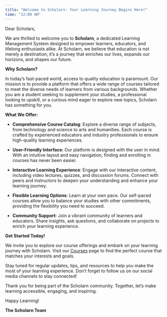 ```yaml
---
title: "Welcome to Scholarn: Your Learning Journey Begins Here!"
time: "12:00 AM"
---
```


Dear Scholars,

We are thrilled to welcome you to **Scholarn**, a dedicated Learning Management System designed to empower learners, educators, and lifelong enthusiasts alike. At Scholarn, we believe that education is not merely a destination; it’s a journey that enriches our lives, expands our horizons, and shapes our future.

**Why Scholarn?**

In today’s fast-paced world, access to quality education is paramount. Our mission is to provide a platform that offers a wide range of courses tailored to meet the diverse needs of learners from various backgrounds. Whether you are a student seeking to supplement your studies, a professional looking to upskill, or a curious mind eager to explore new topics, Scholarn has something for you.

**What We Offer:**

- **Comprehensive Course Catalog**: Explore a diverse range of subjects, from technology and science to arts and humanities. Each course is crafted by experienced educators and industry professionals to ensure high-quality learning experiences.

- **User-Friendly Interface**: Our platform is designed with the user in mind. With an intuitive layout and easy navigation, finding and enrolling in courses has never been easier.

- **Interactive Learning Experience**: Engage with our interactive content, including video lectures, quizzes, and discussion forums. Connect with peers and instructors to deepen your understanding and enhance your learning journey.

- **Flexible Learning Options**: Learn at your own pace. Our self-paced courses allow you to balance your studies with other commitments, providing the flexibility you need to succeed.

- **Community Support**: Join a vibrant community of learners and educators. Share insights, ask questions, and collaborate on projects to enrich your learning experience.

**Get Started Today!**

We invite you to explore our course offerings and embark on your learning journey with Scholarn. Visit our [Courses](#) page to find the perfect course that matches your interests and goals. 

Stay tuned for regular updates, tips, and resources to help you make the most of your learning experience. Don’t forget to follow us on our social media channels to stay connected!

Thank you for being part of the Scholarn community. Together, let’s make learning accessible, engaging, and inspiring.

Happy Learning!

**The Scholarn Team**
